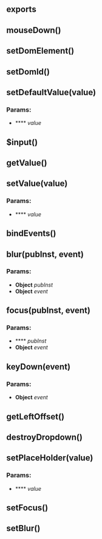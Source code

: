 

<!-- Start /Users/leeolayvar/projects/kdf/src/components/autocomplete/autocomplete.coffee -->

## exports

## mouseDown()

## setDomElement()

## setDomId()

## setDefaultValue(value)

### Params: 

* **** *value* 

## $input()

## getValue()

## setValue(value)

### Params: 

* **** *value* 

## bindEvents()

## blur(pubInst, event)

### Params: 

* **Object** *pubInst* 
* **Object** *event* 

## focus(pubInst, event)

### Params: 

* **** *pubInst* 
* **Object** *event* 

## keyDown(event)

### Params: 

* **Object** *event* 

## getLeftOffset()

## destroyDropdown()

## setPlaceHolder(value)

### Params: 

* **** *value* 

## setFocus()

## setBlur()

<!-- End /Users/leeolayvar/projects/kdf/src/components/autocomplete/autocomplete.coffee -->

